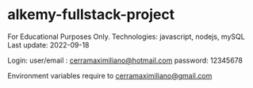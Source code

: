 # alkemy-fullstack-project
For Educational Purposes Only.
Technologies: javascript, nodejs, mySQL
Last update: 2022-09-18

Login:
user/email : cerramaximiliano@hotmail.com
password: 12345678

Environment variables require to cerramaximiliano@gmail.com


